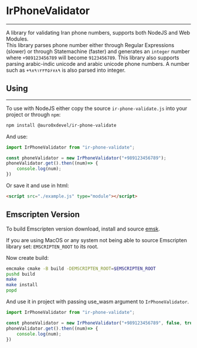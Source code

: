 # IrPhoneValidator
----
A library for validating Iran phone numbers, supports both NodeJS and Web Modules.  
This library parses phone number either through Regular Expressions (slower) or through
Statemachine (faster) and generates an `integer` number where `+989123456789`
will become `9123456789`.
This library also supports parsing arabic-indic unicode and arabic unicode phone numbers.
A number such as `+۹۸۹۱۲۳۴۵۶۷۸۹` is also parsed into integer.

## Using
----
To use with NodeJS either copy the source `ir-phone-validate.js` into your project or through `npm`:
```sh
npm install @auro0xdevel/ir-phone-validate
```

And use:
```js
import IrPhoneValidator from "ir-phone-validate";

const phoneValidator = new IrPhoneValidator("+989123456789");
phoneValidator.get().then((num)=> {
    console.log(num);
})
```

Or save it and use in html:
```html
<script src="./example.js" type="module"></script>
```

## Emscripten Version
To build Emscripten version download, install and source [emsk](https://emscripten.org/docs/getting_started/downloads.html#installation-instructions-using-the-emsdk-recommended).

If you are using MacOS or any system not being able to source Emscripten library set:
`EMSCRIPTEN_ROOT` to its root.

Now create build:
```sh
emcmake cmake -B build -DEMSCRIPTEN_ROOT=$EMSCRIPTEN_ROOT
pushd build
make
make install
popd
```

And use it in project with passing use_wasm argument to `IrPhoneValidator`.

```js
import IrPhoneValidator from "ir-phone-validate";

const phoneValidator = new IrPhoneValidator("+989123456789", false, true); // third flag is use_wasm.
phoneValidator.get().then((num)=> {
    console.log(num);
})
```
